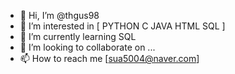 - 👋 Hi, I’m @thgus98
- 👀 I’m interested in [ PYTHON C JAVA HTML SQL ]
- 🌱 I’m currently learning SQL
- 💞️ I’m looking to collaborate on ...
- 📫 How to reach me [sua5004@naver.com]

<!---
thgus98/thgus98 is a ✨ special ✨ repository because its `README.md` (this file) appears on your GitHub profile.
You can click the Preview link to take a look at your changes.
--->
